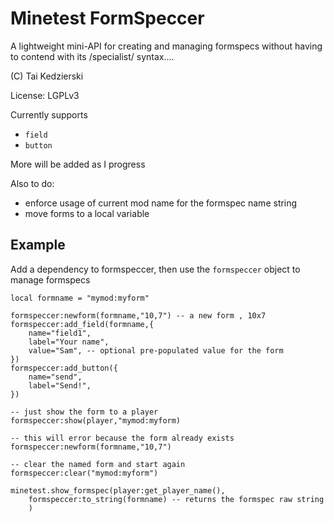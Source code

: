 # Minetest FormSpeccer

A lightweight mini-API for creating and managing formspecs without having to contend with its /specialist/ syntax....

(C) Tai Kedzierski

License: LGPLv3

Currently supports

* `field`
* `button`

More will be added as I progress

Also to do:

* enforce usage of current mod name for the formspec name string
* move forms to a local variable

## Example

Add a dependency to formspeccer, then use the `formspeccer` object to manage formspecs

	local formname = "mymod:myform"

	formspeccer:newform(formname,"10,7") -- a new form , 10x7
	formspeccer:add_field(formname,{
		name="field1",
		label="Your name",
		value="Sam", -- optional pre-populated value for the form
	})
	formspeccer:add_button({
		name="send",
		label="Send!",
	})

	-- just show the form to a player
	formspeccer:show(player,"mymod:myform)

	-- this will error because the form already exists
	formspeccer:newform(formname,"10,7")

	-- clear the named form and start again
	formspeccer:clear("mymod:myform")

	minetest.show_formspec(player:get_player_name(),
		formspeccer:to_string(formname) -- returns the formspec raw string
		)
